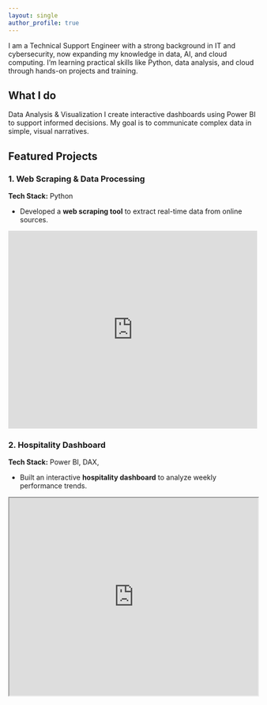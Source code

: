 ```yaml
---
layout: single
author_profile: true
---
```

I am a Technical Support Engineer with a strong background in IT and cybersecurity, now expanding my knowledge in data, AI, and cloud computing. I’m learning practical skills like Python, data analysis, and cloud through hands-on projects and training. 


## What I do
Data Analysis & Visualization
I create interactive dashboards using Power BI to support informed decisions. My goal is to communicate complex data in simple, visual narratives.


## Featured Projects
### **1. Web Scraping & Data Processing**  
**Tech Stack:** Python 
- Developed a **web scraping tool** to extract real-time data from online sources. 
<iframe src="https://www.kaggle.com/embed/winniekiage/web-scraping-with-python?kernelSessionId=245060709" height="400" style="margin: 0 auto; width: 100%; max-width: 950px;" frameborder="0" scrolling="auto" title="Web Scraping with Python"></iframe>

### **2. Hospitality Dashboard**  
**Tech Stack:** Power BI, DAX,
- Built an interactive **hospitality dashboard** to analyze weekly performance trends.    
<iframe src="https://drive.google.com/file/d/1NRLk4GouDhMRrmOb-dzVXt4Jf1u-8aTC/view?usp=drive_link" width="100%" height="400px"></iframe>
